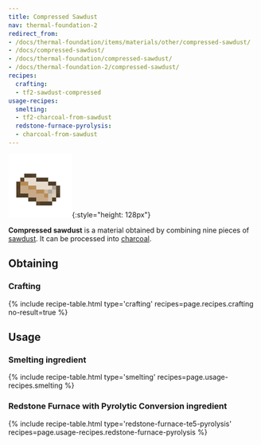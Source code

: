 ```yaml
---
title: Compressed Sawdust
nav: thermal-foundation-2
redirect_from:
- /docs/thermal-foundation/items/materials/other/compressed-sawdust/
- /docs/compressed-sawdust/
- /docs/thermal-foundation/compressed-sawdust/
- /docs/thermal-foundation-2/compressed-sawdust/
recipes:
  crafting:
  - tf2-sawdust-compressed
usage-recipes:
  smelting:
  - tf2-charcoal-from-sawdust
  redstone-furnace-pyrolysis:
  - charcoal-from-sawdust
---
```


![Compressed sawdust](/assets/images/thermal-foundation-2/sawdust-compressed.png){:style="height: 128px"}


**Compressed sawdust** is a material obtained by combining nine pieces of
[sawdust](/docs/1.12/thermal-foundation-2/sawdust/). It can be processed into
[charcoal](https://minecraft.gamepedia.com/Charcoal).


Obtaining
---------

### Crafting
{% include recipe-table.html type='crafting' recipes=page.recipes.crafting no-result=true %}


Usage
-----

### Smelting ingredient
{% include recipe-table.html type='smelting' recipes=page.usage-recipes.smelting %}

### Redstone Furnace with Pyrolytic Conversion ingredient
{% include recipe-table.html type='redstone-furnace-te5-pyrolysis' recipes=page.usage-recipes.redstone-furnace-pyrolysis %}
